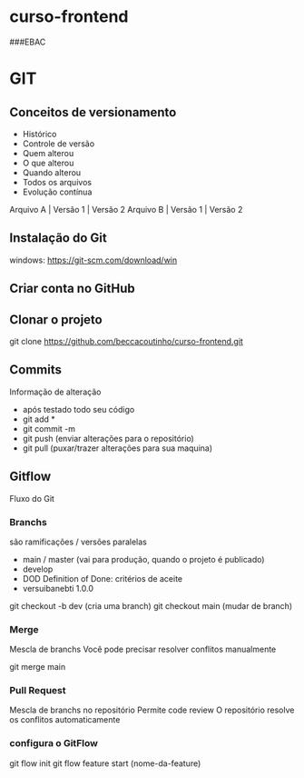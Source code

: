 # curso-frontend

###EBAC

# GIT

## Conceitos de versionamento
- Histórico
- Controle de versão
- Quem alterou
- O que alterou
- Quando alterou
- Todos os arquivos
- Evolução contínua

Arquivo A | Versão 1 | Versão 2
Arquivo B | Versão 1 | Versão 2

## Instalação do Git

windows: https://git-scm.com/download/win

## Criar conta no GitHub

## Clonar o projeto
git clone https://github.com/beccacoutinho/curso-frontend.git

## Commits
Informação de alteração
- após testado todo seu código
- git add *
- git commit -m
- git push (enviar alterações para o repositório)
- git pull (puxar/trazer alterações para sua maquina)

## Gitflow
Fluxo do Git

### Branchs
são ramificações / versões paralelas

- main / master (vai para produção, quando o projeto é publicado)
- develop
- DOD Definition of Done: critérios de aceite
- versuibanebti 1.0.0

git checkout -b dev (cria uma branch)
git checkout main (mudar de branch)

### Merge
Mescla de branchs
Você pode precisar resolver conflitos manualmente

git merge main

### Pull Request
Mescla de branchs no repositório
Permite code review
O repositório resolve os conflitos automaticamente

### configura o GitFlow
git flow init
git flow feature start (nome-da-feature)